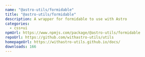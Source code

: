 ```yaml
---
name: "@astro-utils/formidable"
title: "@astro-utils/formidable"
description: A wrapper for formidable to use with Astro
categories:
  - css+ui
npmUrl: https://www.npmjs.com/package/@astro-utils/formidable
repoUrl: https://github.com/withastro-utils/utils
homepageUrl: https://withastro-utils.github.io/docs/
downloads: 166
---
```

